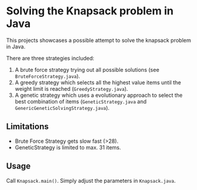 # Solving the Knapsack problem in Java

This projects showcases a possible attempt to solve the knapsack problem in Java.

There are three strategies included:

1. A brute force strategy trying out all possible solutions (see `BruteForceStrategy.java`).
2. A greedy strategy which selects all the highest value items until the weight limit is reached (`GreedyStrategy.java`).
3. A genetic strategy which uses a evolutionary approach to select the best combination of items (`GeneticStrategy.java` and `GenericGeneticSolvingStrategy.java`).

## Limitations

- Brute Force Strategy gets slow fast (>28).
- GeneticStrategy is limited to max. 31 items.

## Usage
Call `Knapsack.main()`. Simply adjust the parameters in `Knapsack.java`.
